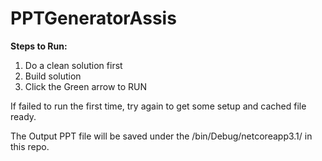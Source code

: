 # PPTGeneratorAssis

**Steps to Run:** 

1. Do a clean solution first
2. Build solution
3. Click the Green arrow to RUN

If failed to run the first time, try again to get some setup and cached file ready. 



The Output PPT file will be saved under the /bin/Debug/netcoreapp3.1/ in this repo. 
